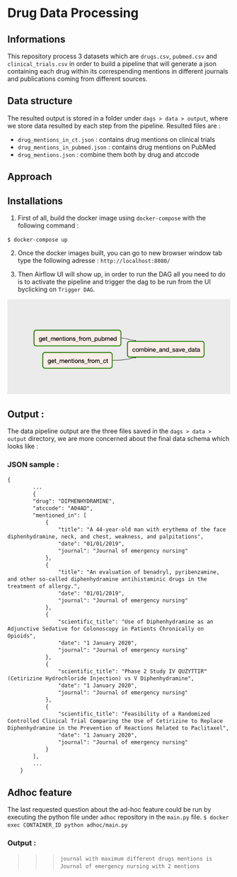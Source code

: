 # Drug Data Processing

## Informations
This repository process 3 datasets which are `drugs.csv`, `pubmed.csv` and `clinical_trials.csv` in order to build a pipeline that will generate a json containing each drug within its correspending mentions in different journals and publications coming from different sources.

## Data structure
The resulted output is stored in a folder under `dags > data > output`, where we store data resulted by each step from the pipeline.
Resulted files are :
- `drug_mentions_in_ct.json` : contains drug mentions on clinical trials
- `drug_mentions_in_pubmed.json` : contains drug mentions on PubMed
- `drug_mentions.json` : combine them both by drug and atccode

## Approach


## Installations
1. First of all, build the docker image using `docker-compose` with the following command : 

`$ docker-compose up`

2. Once the docker images built, you can go to  new browser window tab type the following adresse :
    `http://localhost:8080/`

3. Then Airflow UI will show up, in order to run the DAG all you need to do is to activate the pipeline and trigger the dag to be run from the UI byclicking on `Trigger DAG`. 

![dag_pipeline](https://github.com/PaacMaan/drug_data_prep/blob/main/pipeline_dag.png?raw=true)

 

## Output :
The data pipeline output are the three files saved in the `dags > data > output` directory, we are more concerned about the final data schema which looks like :

### JSON sample :
```
{
        ...
        {
        "drug": "DIPHENHYDRAMINE",
        "atccode": "A04AD",
        "mentioned_in": [
            {
                "title": "A 44-year-old man with erythema of the face diphenhydramine, neck, and chest, weakness, and palpitations",
                "date": "01/01/2019",
                "journal": "Journal of emergency nursing"
            },
            {
                "title": "An evaluation of benadryl, pyribenzamine, and other so-called diphenhydramine antihistaminic drugs in the treatment of allergy.",
                "date": "01/01/2019",
                "journal": "Journal of emergency nursing"
            },
            {
                "scientific_title": "Use of Diphenhydramine as an Adjunctive Sedative for Colonoscopy in Patients Chronically on Opioids",
                "date": "1 January 2020",
                "journal": "Journal of emergency nursing"
            },
            {
                "scientific_title": "Phase 2 Study IV QUZYTTIR™ (Cetirizine Hydrochloride Injection) vs V Diphenhydramine",
                "date": "1 January 2020",
                "journal": "Journal of emergency nursing"
            },
            {
                "scientific_title": "Feasibility of a Randomized Controlled Clinical Trial Comparing the Use of Cetirizine to Replace Diphenhydramine in the Prevention of Reactions Related to Paclitaxel",
                "date": "1 January 2020",
                "journal": "Journal of emergency nursing"
            }
        ],
        ...
    }
```

## Adhoc feature
The last requested question about the ad-hoc feature could be run by executing the python file under `adhoc` repository in the `main.py` file.
 `$ docker exec CONTAINER_ID python adhoc/main.py `
 
 ### Output : 
 >>> `journal with maximum different drugs mentions is Journal of emergency nursing with 2 mentions`



